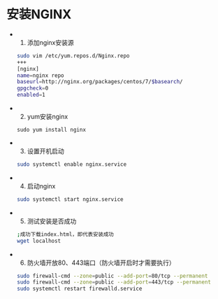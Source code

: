 # 安装NGINX

* 1.   添加nginx安装源
  ```Bash
  sudo vim /etc/yum.repos.d/Nginx.repo
  +++
  [nginx]
  name=nginx repo
  baseurl=http://nginx.org/packages/centos/7/$basearch/
  gpgcheck=0
  enabled=1
  ```
* 2.  yum安装nginx

  ```
  sudo yum install nginx
  ```

* 3.  设置开机启动
  ```bash
  sudo systemctl enable nginx.service
  ```
* 4.  启动nginx
  ```bash
  sudo systemctl start nginx.service
  ```
* 5.  测试安装是否成功
  ```bash
  ;成功下载index.html，即代表安装成功
  wget localhost
  ```
* 6. 防火墙开放80、443端口（防火墙开启时才需要执行）
  ```bash
  sudo firewall-cmd --zone=public --add-port=80/tcp --permanent
  sudo firewall-cmd --zone=public --add-port=443/tcp --permanent
  sudo systemctl restart firewalld.service
  ```